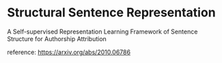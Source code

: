 # Structural Sentence Representation

 A Self-supervised Representation Learning Framework of Sentence Structure for Authorship Attribution


reference:
https://arxiv.org/abs/2010.06786

